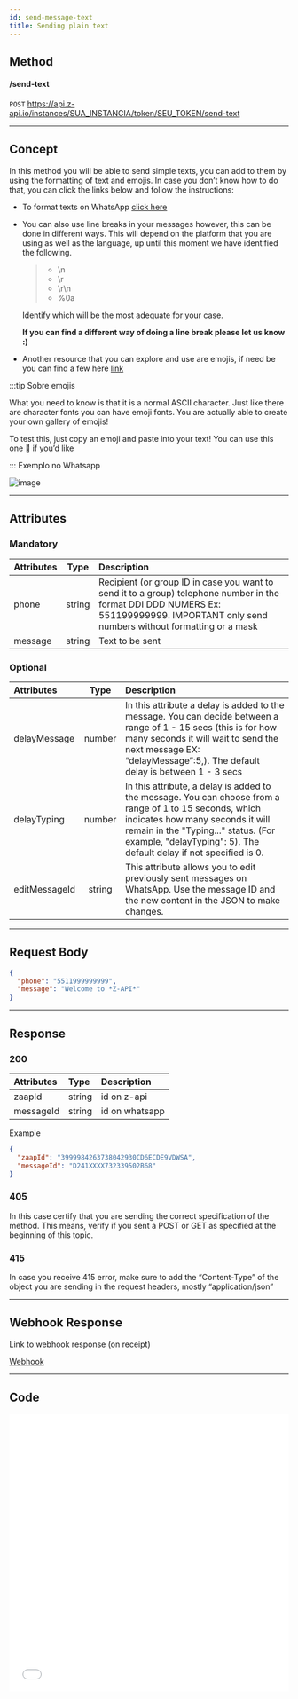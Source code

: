```yaml
---
id: send-message-text
title: Sending plain text
---
```


## Method

#### /send-text

`POST` https://api.z-api.io/instances/SUA_INSTANCIA/token/SEU_TOKEN/send-text

---

## Concept

In this method you will be able to send simple texts, you can add to them by using the formatting of text and emojis. In case you don’t know how to do that, you can click the links below and follow the instructions:

- To format texts on WhatsApp [click here] 

- You can also use line breaks in your messages however, this can be done in different ways. This will depend on the platform that you are using as well as the language, up until this moment we have identified the following.


  > - \n
  > - \r
  > - \r\n
  > - %0a

  Identify which will be the most adequate for your case.

  **If you can find a different way of doing a line break please let us know :)**
- Another resource that you can explore and use are emojis,  if need be you can find a few here [link]

[click here]: https://faq.whatsapp.com/general/chats/how-to-format-your-messages/?lang=pt_br
[link]: https://fsymbols.com/pt/emoji/

:::tip Sobre emojis

What you need to know is that it is a normal ASCII character. Just like there are character fonts you can have emoji fonts. You are actually able to create your own gallery of emojis! 


To test this, just copy an emoji and paste into your text! You can use this one 🤪  if you’d like

::: Exemplo no Whatsapp

![image](../../../../../img/Plaintext.jpeg)

---

## Attributes

### Mandatory 

| Attributes | Type | Description |
| :-- | :-: | :-- |
| phone | string | Recipient (or group ID in case you want to send it to a group) telephone number in the format DDI DDD NUMERS Ex: 551199999999. IMPORTANT  only send numbers without formatting or a mask |
| message | string | Text to be sent|

### Optional

| Attributes | Type | Description |
| :-- | :-: | :-- |
| delayMessage | number |In this attribute a delay is added to the message. You can decide between a range of 1 - 15 secs (this is for how many seconds it will wait to send the next message EX: “delayMessage”:5,). The default delay is between 1 - 3 secs|
| delayTyping  | number | In this attribute, a delay is added to the message. You can choose from a range of 1 to 15 seconds, which indicates how many seconds it will remain in the "Typing..." status. (For example, "delayTyping": 5). The default delay if not specified is 0.|
| editMessageId | string | This attribute allows you to edit previously sent messages on WhatsApp. Use the message ID and the new content in the JSON to make changes. |

---

## Request Body

```json
{
  "phone": "5511999999999",
  "message": "Welcome to *Z-API*"
}
```

---

## Response

### 200

| Attributes| Type   | Description   |
| :-------- | :----- | :------------- |
| zaapId    | string | id on z-api    |
| messageId | string | id on whatsapp |

Example

```json
{
  "zaapId": "3999984263738042930CD6ECDE9VDWSA",
  "messageId": "D241XXXX732339502B68"
}
```

### 405

In this case certify that you are sending the correct specification of the method. This means, verify if you sent a POST or GET as specified at the beginning of this topic.

### 415

In case you receive 415 error, make sure to add the “Content-Type” of the object you are sending in the request headers, mostly “application/json”

---

## Webhook Response

Link to webhook response (on receipt)

[Webhook](../webhooks/on-message-received#exemplo-de-retorno-de-texto)

---

## Code

<iframe src="//api.apiembed.com/?source=https://raw.githubusercontent.com/Z-API/z-api-docs/main/json-examples/send-text.json&targets=all" frameborder="0" scrolling="no" width="100%" height="500px" seamless></iframe>
